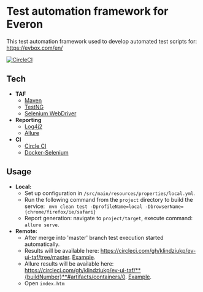 # Test automation framework for Everon 

This test automation framework used to develop automated test scripts for: https://evbox.com/en/

[![CircleCI](https://circleci.com/gh/klindziukp/ev-ui-taf.svg?style=svg)](https://circleci.com/gh/klindziukp/ev-ui-taf/tree/master)  

## Tech

* **TAF**
    * [Maven](https://maven.apache.org/)
    * [TestNG](https://testng.org/doc/)
    * [Selenium WebDriver](https://selenium.dev/projects/)
* **Reporting**
    * [Log4j2](https://logging.apache.org/log4j/2.x/)
    * [Allure](https://docs.qameta.io/allure/)
* **CI**
    * [Circle CI](https://circleci.com/)
    * [Docker-Selenium](https://github.com/SeleniumHQ/docker-selenium)
## Usage
* **Local:**
    * Set up configuration in `/src/main/resources/properties/local.yml`.
    * Run the following command from the `project` directory to build the service:
` mvn clean test -DprofileName=local -DbrowserName={chrome/firefox/ie/safari}`
    * Report generation: navigate to `project/target`, execute command:
`allure serve`.
* **Remote:**
    * After merge into 'master' branch test execution started automatically.
    * Results will be available here: https://circleci.com/gh/klindziukp/ev-ui-taf/tree/master.  [Example](https://circleci.com/gh/klindziukp/ev-ui-taf/3).
    * Allure results will be available here: https://circleci.com/gh/klindziukp/ev-ui-taf/**{buildNumber}**#artifacts/containers/0.  [Example](https://circleci.com/gh/klindziukp/ev-ui-taf/3#artifacts/containers/0).
    * Open `index.htm`


 